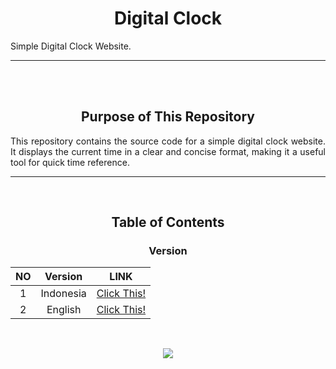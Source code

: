<!--About-->
<div align=center>
  <h1>
    Digital Clock
  </h1>
    <p align=justify>
      Simple Digital Clock Website.
    </p>
</div>
<!--About End-->

<!--Gap-->
<hr><br><br>
<!--Gap End-->

<!--Purpose-->
<div align=center>
  <h2>
    Purpose of This Repository
  </h2>
</div>
  <p align=justify>
    This repository contains the source code for a simple digital clock website. It displays the current time in a clear and concise format, making it a useful tool for quick time reference.
  </p>
<!--Purpose End-->

<!--Gap-->
<hr><br>
<!--Gap End-->

<!--Table of Contents-->
<div align=center>
  <h2>
    Table of Contents
  </h2>
  <h3>
    Version
  </h3>
  <table >
    <!--Header-->
    <thead align=center>
      <th>NO</th> <th>Version</th> <th>LINK</th>
    </thead>
    <!--Header End-->
    <tbody align=center>
      <!-- 1 -->
      <tr>
        <td>1</td>
        <td>Indonesia</td>
        <td>
            <a href="https://github.com/guanshiyin28/Digital-Clock/tree/main/1.%20Digital%20Clock%20Indonesia%20Version">Click This!</a>
        </td>
      </tr>
      <!-- 1 -->
      <!-- 2 -->
      <tr>
        <td>2</td>
        <td>English</td>
        <td>
            <a href="https://github.com/guanshiyin28/Digital-Clock/tree/main/2.%20Digital%20Clock%20English%20Version">Click This!</a>
        </td>
      </tr>
      <!-- 2 -->
    </tbody>
  </table>
</div>
<!--Table of Contents End-->

<!--Gap-->
<br>
<!--Gap End-->

<!--Footer-->
<p align="center">
  <a href="https://www.instagram.com/guanshiyin_/">
     <img src="https://capsule-render.vercel.app/api?type=waving&height=200&color=20:72aae3,100:cadbf5&section=footer&reversal=false&textBg=false&fontAlignY=50&descAlign=48&descAlignY=59"/>
  </a>
</p>
